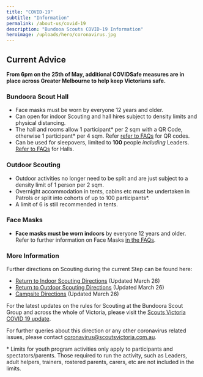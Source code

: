 ```yaml
---
title: "COVID-19"
subtitle: "Information"
permalink: /about-us/covid-19
description: "Bundooa Scouts COVID-19 Information"
heroimage: /uploads/hero/coronavirus.jpg
---
```


## Current Advice

**From 6pm on the 25th of May, additional COVIDSafe measures are in place across Greater Melbourne to help keep Victorians safe.**

### Bundoora Scout Hall

 * Face masks must be worn by everyone 12 years and older.
 * Can open for indoor Scouting and hall hires subject to density limits and physical distancing.
 * The hall and rooms allow 1 participant* per 2 sqm with a QR Code, otherwise 1 participant* per 4 sqm. Refer [refer to FAQs](https://scoutsvictoria.com.au/covid-19-lockdown-faq/record-keeping-and-qr-codes/) for QR codes.
 * Can be used for sleepovers, limited to **100** people *including* Leaders. [Refer to FAQs](https://scoutsvictoria.com.au/covid-19-lockdown-faq/scout-halls/) for Halls.

### Outdoor Scouting

 * Outdoor activities no longer need to be split and are just subject to a density limit of 1 person per 2 sqm.
 * Overnight accommodation in tents, cabins etc must be undertaken in Patrols or split into cohorts of up to 100 participants*.
 * A limit of 6 is still recommended in tents.

### Face Masks

 * **Face masks must be worn indoors** by everyone 12 years and older. Refer to further information on Face Masks [in the FAQs](https://scoutsvictoria.com.au/covid-19-lockdown-faq/face-masks/).

### More Information

Further directions on Scouting during the current Step can be found here:

 * [Return to Indoor Scouting Directions](https://scoutsvictoria.com.au/media/5383/return-to-indoor-scouting-directions-mar-26.pdf) (Updated March 26)
 * [Return to Outdoor Scouting Directions](https://scoutsvictoria.com.au/media/5384/return-to-outdoor-scouting-directions-mar-26.pdf) (Updated March 26)
 * [Campsite Directions](https://scoutsvictoria.com.au/media/5382/campsite-directions-mar-26.pdf) (Updated March 26)

For the latest updates on the rules for Scouting at the Bundoora Scout Group and across the whole of Victoria, please visit the [Scouts Victoria COVID 19 update](https://scoutsvictoria.com.au/about-us/news/covid-19-update/).

For further queries about this direction or any other coronavirus related issues, please contact [coronavirus@scoutsvictoria.com.au](mailto:coronavirus@scoutsvictoria.com.au).

\* Limits for youth program activities only apply to participants and spectators/parents. Those required to run the activity, such as Leaders, adult helpers, trainers, rostered parents, carers, etc are not included in the limits.
